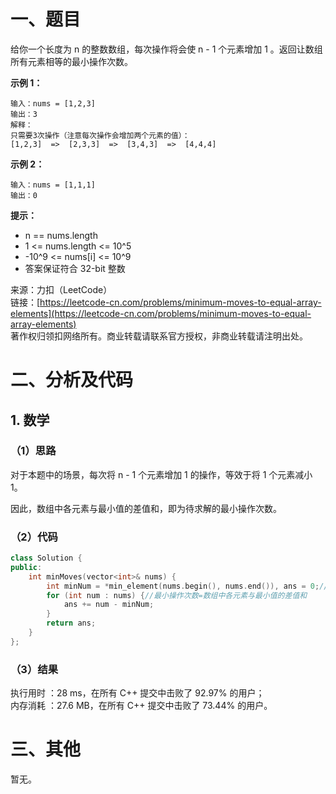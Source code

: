 # 一、题目
给你一个长度为 n 的整数数组，每次操作将会使 n - 1 个元素增加 1 。返回让数组所有元素相等的最小操作次数。    
    
**示例 1：**    
```
输入：nums = [1,2,3]
输出：3
解释：
只需要3次操作（注意每次操作会增加两个元素的值）：
[1,2,3]  =>  [2,3,3]  =>  [3,4,3]  =>  [4,4,4]
```
**示例 2：**    
```
输入：nums = [1,1,1]
输出：0
```
**提示：**    
- n == nums.length
- 1 <= nums.length <= 10^5
- -10^9 <= nums[i] <= 10^9
- 答案保证符合 32-bit 整数
    
    
来源：力扣（LeetCode）    
链接：[https://leetcode-cn.com/problems/minimum-moves-to-equal-array-elements](https://leetcode-cn.com/problems/minimum-moves-to-equal-array-elements)    
著作权归领扣网络所有。商业转载请联系官方授权，非商业转载请注明出处。    
# 二、分析及代码    
## 1. 数学
### （1）思路
对于本题中的场景，每次将 n - 1 个元素增加 1 的操作，等效于将 1 个元素减小 1。    
    
因此，数组中各元素与最小值的差值和，即为待求解的最小操作次数。    
### （2）代码
```cpp
class Solution {
public:
    int minMoves(vector<int>& nums) {
        int minNum = *min_element(nums.begin(), nums.end()), ans = 0;//数组中的最小值，最小操作次数
        for (int num : nums) {//最小操作次数=数组中各元素与最小值的差值和
            ans += num - minNum;
        }
        return ans;
    }
};
```
### （3）结果
执行用时 ：28 ms，在所有 C++ 提交中击败了 92.97% 的用户；    
内存消耗 ：27.6 MB，在所有 C++ 提交中击败了 73.44% 的用户。      
# 三、其他
暂无。  
